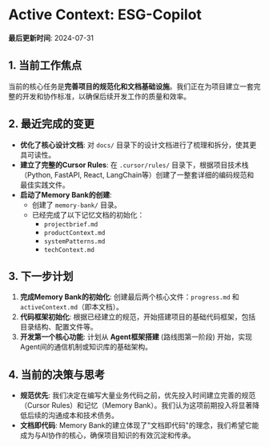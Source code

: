 # Active Context: ESG-Copilot

**最后更新时间**: 2024-07-31

## 1. 当前工作焦点

当前的核心任务是**完善项目的规范化和文档基础设施**。我们正在为项目建立一套完整的开发和协作标准，以确保后续开发工作的质量和效率。

## 2. 最近完成的变更

- **优化了核心设计文档**: 对 `docs/` 目录下的设计文档进行了梳理和拆分，使其更具可读性。
- **建立了完整的Cursor Rules**: 在 `.cursor/rules/` 目录下，根据项目技术栈（Python, FastAPI, React, LangChain等）创建了一整套详细的编码规范和最佳实践文件。
- **启动了Memory Bank的创建**:
    - 创建了 `memory-bank/` 目录。
    - 已经完成了以下记忆文档的初始化：
        - `projectbrief.md`
        - `productContext.md`
        - `systemPatterns.md`
        - `techContext.md`

## 3. 下一步计划

1.  **完成Memory Bank的初始化**: 创建最后两个核心文件：`progress.md` 和 `activeContext.md`（即本文档）。
2.  **代码框架初始化**: 根据已经建立的规范，开始搭建项目的基础代码框架，包括目录结构、配置文件等。
3.  **开发第一个核心功能**: 计划从 **Agent框架搭建** (路线图第一阶段) 开始，实现Agent间的通信机制或知识库的基础架构。

## 4. 当前的决策与思考

- **规范优先**: 我们决定在编写大量业务代码之前，优先投入时间建立完善的规范（Cursor Rules）和记忆（Memory Bank）。我们认为这项前期投入将显著降低后续的沟通成本和技术债务。
- **文档即代码**: Memory Bank的建立体现了"文档即代码"的理念，我们希望它能成为与AI协作的核心，确保项目知识的有效沉淀和传承。 